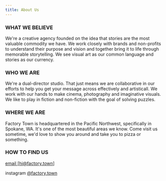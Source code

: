 ```yaml
---
title: About Us
---
```


### WHAT WE BELIEVE

We're a creative agency founded on the idea that stories are the most valuable commodity we have. We work closely with brands and non-profits to understand their purpose and vision and together bring it to life through memorable storytelling. We see visual art as our common language and stories as our currency. 

### WHO WE ARE

We're a dual-director studio. That just means we are collaborative in our efforts to help you get your message across effectively and artisticall. We work with our hands to make cinema, photography and imaginative visuals. We like to play in fiction and non-fiction with the goal of solving puzzles.

### WHERE WE ARE

Factory Town is headquartered in the Pacific Northwest, specifically in Spokane, WA. It's one of the most beautiful areas we know. Come visit us sometime, we'd love to show you around and take you to pizza or something.

### HOW TO FIND US

<a href="mailto:hi@factory.town?subject=From Factory Town Website" target="_top">email  [hi@factory.town]</a>

instagram [@factory.town](http://instagram.com/factory.town)
